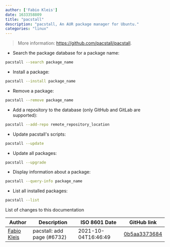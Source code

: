 ```yaml
---
author: ['Fabio Kleis']
date: 1633358809
title: "pacstall"
description: "pacstall, An AUR package manager for Ubuntu."
categories: "linux"
---
```

> More information: <https://github.com/pacstall/pacstall>.

- Search the package database for a package name:

```bash
pacstall --search package_name
```

- Install a package:

```bash
pacstall --install package_name
```

- Remove a package:

```bash
pacstall --remove package_name
```

- Add a repository to the database (only GitHub and GitLab are supported):

```bash
pacstall --add-repo remote_repository_location
```

- Update pacstall's scripts:

```bash
pacstall --update
```

- Update all packages:

```bash
pacstall --upgrade
```

- Display information about a package:

```bash
pacstall --query-info package_name
```

- List all installed packages:

```bash
pacstall --list
```
List of changes to this documentation


Author | Description | ISO 8601 Date | GitHub link
------|-----|-----|-----
[Fabio Kleis](mailto:66813406+Fabiokleis@users.noreply.github.com) | pacstall: add page (#6732) | 2021-10-04T16:46:49 | [0b5aa3373684](https://github.com/tldr-pages/tldr/commit/0b5aa3373684dbbe4df8eacd5073fbf2a9506986)

